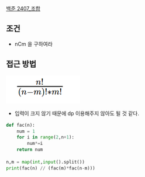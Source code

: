 [백준 2407_조합](https://www.acmicpc.net/problem/2407)

## 조건

- nCm 을 구하여라


## 접근 방법

![](Algorithm/baekjoon/assets/Pasted%20image%2020221103175837.png)


- 입력이 크지 않기 때문에 dp 이용해주지 않아도 될 것 같다.

```python
def fac(n):
    num = 1
    for i in range(2,n+1):
        num*=i
    return num

n,m = map(int,input().split())
print(fac(n) // (fac(m)*fac(n-m)))
```
